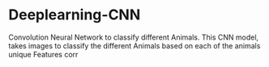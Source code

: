 # Deeplearning-CNN
Convolution Neural Network to classify different Animals.
This CNN model, takes images to classify the different Animals based on each of the animals unique Features corr

